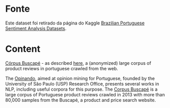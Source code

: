 # Fonte
Este dataset foi retirado da página do Kaggle [Brazilian Portuguese Sentiment Analysis Datasets](https://www.kaggle.com/fredericods/ptbr-sentiment-analysis-datasets).

# Content

[Córpus Buscapé](https://drive.google.com/file/d/1IZJuvt1uxQ4oPGAvGQQxQ_h_ZiV-Be72/view) - as described [here](https://sites.icmc.usp.br/taspardo/LREC2014-HartmannEtAl.pdf), a (anonymized) large corpus of product reviews in portuguese crawled from the web.

The [Opinando](https://sites.google.com/icmc.usp.br/opinando/), aimed at opinion mining for Portuguese, founded by the University of São Paulo (USP) Research Office, presents several works in NLP, including useful corpora for this purpose. The [Corpus Buscapé](https://drive.google.com/file/d/1IZJuvt1uxQ4oPGAvGQQxQ_h_ZiV-Be72/view) is a large corpus of Portuguese product reviews crawled in 2013 with more than 80,000 samples from the Buscapé, a product and price search website.